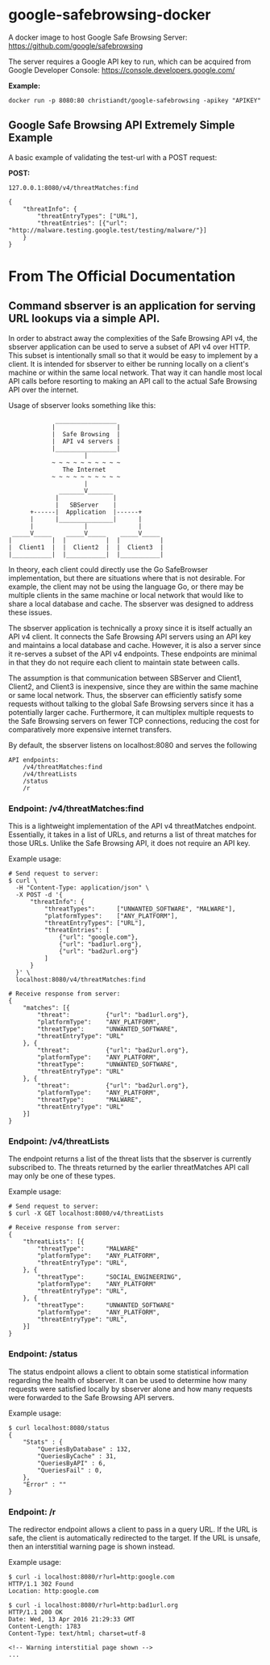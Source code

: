 # google-safebrowsing-docker
A docker image to host Google Safe Browsing Server: https://github.com/google/safebrowsing

The server requires a Google API key to run, which can be acquired from Google Developer Console: https://console.developers.google.com/

**Example:**  
```
docker run -p 8080:80 christiandt/google-safebrowsing -apikey "APIKEY"
```


## Google Safe Browsing API Extremely Simple Example
A basic example of validating the test-url with a POST request:

**POST:**   
```
127.0.0.1:8080/v4/threatMatches:find

{
    "threatInfo": {
        "threatEntryTypes": ["URL"],
        "threatEntries": [{"url": "http://malware.testing.google.test/testing/malware/"}]
    }
}
```

# From The Official Documentation

## Command sbserver is an application for serving URL lookups via a simple API.

In order to abstract away the complexities of the Safe Browsing API v4, the
sbserver application can be used to serve a subset of API v4 over HTTP.
This subset is intentionally small so that it would be easy to implement by
a client. It is intended for sbserver to either be running locally on a
client's machine or within the same local network. That way it can handle
most local API calls before resorting to making an API call to the actual
Safe Browsing API over the internet.

Usage of sbserver looks something like this:

	             _________________
	            |                 |
	            |  Safe Browsing  |
	            |  API v4 servers |
	            |_________________|
	                     |
	            ~ ~ ~ ~ ~ ~ ~ ~ ~ ~
	               The Internet
	            ~ ~ ~ ~ ~ ~ ~ ~ ~ ~
	                     |
	              _______V_______
	             |               |
	             |   SBServer    |
	      +------|  Application  |------+
	      |      |_______________|      |
	      |              |              |
	 _____V_____    _____V_____    _____V_____
	|           |  |           |  |           |
	|  Client1  |  |  Client2  |  |  Client3  |
	|___________|  |___________|  |___________|

In theory, each client could directly use the Go SafeBrowser implementation,
but there are situations where that is not desirable. For example, the client
may not be using the language Go, or there may be multiple clients in the
same machine or local network that would like to share a local database
and cache. The sbserver was designed to address these issues.

The sbserver application is technically a proxy since it is itself actually
an API v4 client. It connects the Safe Browsing API servers using an API key
and maintains a local database and cache. However, it is also a server since
it re-serves a subset of the API v4 endpoints. These endpoints are minimal
in that they do not require each client to maintain state between calls.

The assumption is that communication between SBServer and Client1, Client2,
and Client3 is inexpensive, since they are within the same machine or same
local network. Thus, the sbserver can efficiently satisfy some requests
without talking to the global Safe Browsing servers since it has a
potentially larger cache. Furthermore, it can multiplex multiple requests to
the Safe Browsing servers on fewer TCP connections, reducing the cost for
comparatively more expensive internet transfers.

By default, the sbserver listens on localhost:8080 and serves the following

    API endpoints:
	    /v4/threatMatches:find
	    /v4/threatLists
	    /status
	    /r


### Endpoint: /v4/threatMatches:find

This is a lightweight implementation of the API v4 threatMatches endpoint.
Essentially, it takes in a list of URLs, and returns a list of threat matches
for those URLs. Unlike the Safe Browsing API, it does not require an API key.

Example usage:

	# Send request to server:
	$ curl \
	  -H "Content-Type: application/json" \
	  -X POST -d '{
	      "threatInfo": {
	          "threatTypes":      ["UNWANTED_SOFTWARE", "MALWARE"],
	          "platformTypes":    ["ANY_PLATFORM"],
	          "threatEntryTypes": ["URL"],
	          "threatEntries": [
	              {"url": "google.com"},
	              {"url": "bad1url.org"},
	              {"url": "bad2url.org"}
	          ]
	      }
	  }' \
	  localhost:8080/v4/threatMatches:find

	# Receive response from server:
	{
	    "matches": [{
	        "threat":          {"url": "bad1url.org"},
	        "platformType":    "ANY_PLATFORM",
	        "threatType":      "UNWANTED_SOFTWARE",
	        "threatEntryType": "URL"
	    }, {
	        "threat":          {"url": "bad2url.org"},
	        "platformType":    "ANY_PLATFORM",
	        "threatType":      "UNWANTED_SOFTWARE",
	        "threatEntryType": "URL"
	    }, {
	        "threat":          {"url": "bad2url.org"},
	        "platformType":    "ANY_PLATFORM",
	        "threatType":      "MALWARE",
	        "threatEntryType": "URL"
	    }]
	}


### Endpoint: /v4/threatLists

The endpoint returns a list of the threat lists that the sbserver is
currently subscribed to. The threats returned by the earlier threatMatches
API call may only be one of these types.

Example usage:

	# Send request to server:
	$ curl -X GET localhost:8080/v4/threatLists

	# Receive response from server:
	{
	    "threatLists": [{
	        "threatType":      "MALWARE"
	        "platformType":    "ANY_PLATFORM",
	        "threatEntryType": "URL",
	    }, {
	        "threatType":      "SOCIAL_ENGINEERING",
	        "platformType":    "ANY_PLATFORM"
	        "threatEntryType": "URL",
	    }, {
	        "threatType":      "UNWANTED_SOFTWARE"
	        "platformType":    "ANY_PLATFORM",
	        "threatEntryType": "URL",
	    }]
	}


### Endpoint: /status

The status endpoint allows a client to obtain some statistical information
regarding the health of sbserver. It can be used to determine how many
requests were satisfied locally by sbserver alone and how many requests
were forwarded to the Safe Browsing API servers.

Example usage:

	$ curl localhost:8080/status
	{
	    "Stats" : {
	        "QueriesByDatabase" : 132,
	        "QueriesByCache" : 31,
	        "QueriesByAPI" : 6,
	        "QueriesFail" : 0,
	    },
	    "Error" : ""
	}


### Endpoint: /r

The redirector endpoint allows a client to pass in a query URL.
If the URL is safe, the client is automatically redirected to the target.
If the URL is unsafe, then an interstitial warning page is shown instead.

Example usage:

	$ curl -i localhost:8080/r?url=http:google.com
	HTTP/1.1 302 Found
	Location: http:google.com

	$ curl -i localhost:8080/r?url=http:bad1url.org
	HTTP/1.1 200 OK
	Date: Wed, 13 Apr 2016 21:29:33 GMT
	Content-Length: 1783
	Content-Type: text/html; charset=utf-8

	<!-- Warning interstitial page shown -->
	...
